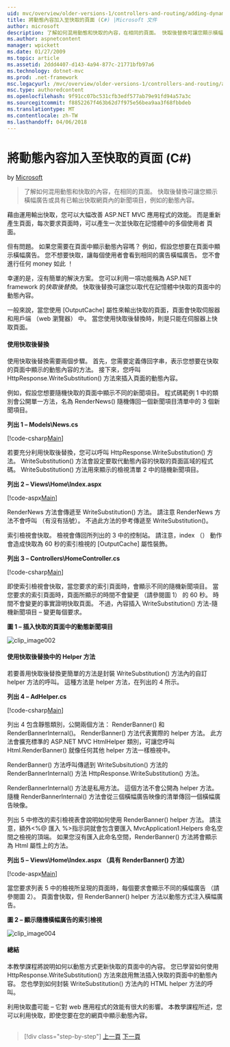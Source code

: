 ```yaml
---
uid: mvc/overview/older-versions-1/controllers-and-routing/adding-dynamic-content-to-a-cached-page-cs
title: 將動態內容加入至快取的頁面 (C#) |Microsoft 文件
author: microsoft
description: 了解如何混用動態和快取的內容，在相同的頁面。 快取後替換可讓您顯示橫幅廣告 o 之類的動態內容...
ms.author: aspnetcontent
manager: wpickett
ms.date: 01/27/2009
ms.topic: article
ms.assetid: 2ddd4407-d143-4a94-877c-21771bfb97a6
ms.technology: dotnet-mvc
ms.prod: .net-framework
msc.legacyurl: /mvc/overview/older-versions-1/controllers-and-routing/adding-dynamic-content-to-a-cached-page-cs
msc.type: authoredcontent
ms.openlocfilehash: 9f91cc07bc531cfb3edf577ab79e91fd94a57a3c
ms.sourcegitcommit: f8852267f463b62d7f975e56bea9aa3f68fbbdeb
ms.translationtype: MT
ms.contentlocale: zh-TW
ms.lasthandoff: 04/06/2018
---
```

<a name="adding-dynamic-content-to-a-cached-page-c"></a>將動態內容加入至快取的頁面 (C#)
====================
by [Microsoft](https://github.com/microsoft)

> 了解如何混用動態和快取的內容，在相同的頁面。 快取後替換可讓您顯示橫幅廣告或具有已輸出快取網頁內的新聞項目，例如的動態內容。


藉由運用輸出快取，您可以大幅改善 ASP.NET MVC 應用程式的效能。 而是重新產生頁面，每次要求頁面時，可以產生一次並快取在記憶體中的多個使用者 頁面。

但有問題。 如果您需要在頁面中顯示動態內容嗎？ 例如，假設您想要在頁面中顯示橫幅廣告。 您不想要快取，讓每個使用者會看到相同的廣告橫幅廣告。 您不會進行任何 money 如此 ！

幸運的是，沒有簡單的解決方案。 您可以利用一項功能稱為 ASP.NET framework 的*快取後替換*。 快取後替換可讓您以取代在記憶體中快取的頁面中的動態內容。


一般來說，當您使用 [OutputCache] 屬性來輸出快取的頁面，頁面會快取伺服器和用戶端 （web 瀏覽器） 中。 當您使用快取後替換時，則是只能在伺服器上快取頁面。


#### <a name="using-post-cache-substitution"></a>使用快取後替換

使用快取後替換需要兩個步驟。 首先，您需要定義傳回字串，表示您想要在快取的頁面中顯示的動態內容的方法。 接下來，您呼叫 HttpResponse.WriteSubstitution() 方法來插入頁面的動態內容。

例如，假設您想要隨機快取的頁面中顯示不同的新聞項目。 程式碼範例 1 中的類別會公開單一方法，名為 RenderNews() 隨機傳回一個新聞項目清單中的 3 個新聞項目。

**列出 1 – Models\News.cs**

[!code-csharp[Main](adding-dynamic-content-to-a-cached-page-cs/samples/sample1.cs)]

若要充分利用快取後替換，您可以呼叫 HttpResponse.WriteSubstitution() 方法。 WriteSubstitution() 方法會設定要取代動態內容的快取的頁面區域的程式碼。 WriteSubstitution() 方法用來顯示的檢視清單 2 中的隨機新聞項目。

**列出 2 – Views\Home\Index.aspx**

[!code-aspx[Main](adding-dynamic-content-to-a-cached-page-cs/samples/sample2.aspx)]

RenderNews 方法會傳遞至 WriteSubstitution() 方法。 請注意 RenderNews 方法不會呼叫 （有沒有括號）。 不過此方法的參考傳遞至 WriteSubstitution()。

索引檢視會快取。 檢視會傳回所列出的 3 中的控制站。 請注意，index （） 動作會造成快取為 60 秒的索引檢視的 [OutputCache] 屬性裝飾。

**列出 3 – Controllers\HomeController.cs**

[!code-csharp[Main](adding-dynamic-content-to-a-cached-page-cs/samples/sample3.cs)]

即使索引檢視會快取，當您要求的索引頁面時，會顯示不同的隨機新聞項目。 當您要求的索引頁面時，頁面所顯示的時間不會變更 （請參閱圖 1） 的 60 秒。 時間不會變更的事實證明快取頁面。 不過，內容插入 WriteSubstitution() 方法-隨機新聞項目 – 變更每個要求。

**圖 1 – 插入快取的頁面中的動態新聞項目**

![clip_image002](adding-dynamic-content-to-a-cached-page-cs/_static/image1.jpg)

#### <a name="using-post-cache-substitution-in-helper-methods"></a>使用快取後替換中的 Helper 方法

若要善用快取後替換更簡單的方法是封裝 WriteSubstitution() 方法內的自訂 helper 方法的呼叫。 這種方法是 helper 方法，在列出的 4 所示。

**列出 4 – AdHelper.cs**

[!code-csharp[Main](adding-dynamic-content-to-a-cached-page-cs/samples/sample4.cs)]

列出 4 包含靜態類別，公開兩個方法： RenderBanner() 和 RenderBannerInternal()。 RenderBanner() 方法代表實際的 helper 方法。 此方法會擴充標準的 ASP.NET MVC HtmlHelper 類別，可讓您呼叫 Html.RenderBanner() 就像任何其他 helper 方法一樣檢視中。

RenderBanner() 方法呼叫傳遞到 WriteSubsitution() 方法的 RenderBannerInternal() 方法 HttpResponse.WriteSubstitution() 方法。

RenderBannerInternal() 方法是私用方法。 這個方法不會公開為 helper 方法。 隨機 RenderBannerInternal() 方法會從三個橫幅廣告映像的清單傳回一個橫幅廣告映像。

列出 5 中修改的索引檢視表會說明如何使用 RenderBanner() helper 方法。 請注意，額外&lt;%@ 匯入 %&gt;指示詞就會包含要匯入 MvcApplication1.Helpers 命名空間之檢視的頂端。 如果您沒有匯入此命名空間，RenderBanner() 方法將會顯示為 Html 屬性上的方法。

**列出 5 – Views\Home\Index.aspx （具有 RenderBanner() 方法）**

[!code-aspx[Main](adding-dynamic-content-to-a-cached-page-cs/samples/sample5.aspx)]

當您要求列表 5 中的檢視所呈現的頁面時，每個要求會顯示不同的橫幅廣告 （請參閱圖 2）。 頁面會快取，但 RenderBanner() helper 方法以動態方式注入橫幅廣告。

**圖 2 – 顯示隨機橫幅廣告的索引檢視**

![clip_image004](adding-dynamic-content-to-a-cached-page-cs/_static/image2.jpg)

#### <a name="summary"></a>總結

本教學課程將說明如何以動態方式更新快取的頁面中的內容。 您已學習如何使用 HttpResponse.WriteSubstitution() 方法來啟用無法插入快取的頁面中的動態內容。 您也學到如何封裝 WriteSubstitution() 方法內的 HTML helper 方法的呼叫。

利用快取盡可能 – 它對 web 應用程式的效能有很大的影響。 本教學課程所述，您可以利用快取，即使您要在您的網頁中顯示動態內容。

## 

## 

> [!div class="step-by-step"]
> [上一頁](improving-performance-with-output-caching-cs.md)
> [下一頁](creating-a-controller-cs.md)
